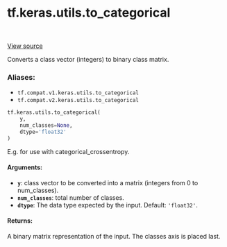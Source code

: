 <div itemscope itemtype="http://developers.google.com/ReferenceObject">
<meta itemprop="name" content="tf.keras.utils.to_categorical" />
<meta itemprop="path" content="Stable" />
</div>

# tf.keras.utils.to_categorical

<!-- Insert buttons -->

<table class="tfo-notebook-buttons tfo-api" align="left">
</table>

<a target="_blank" href="/code/stable/tensorflow/python/keras/utils/np_utils.py">View source</a>



<!-- Start diff -->
Converts a class vector (integers) to binary class matrix.

### Aliases:

* `tf.compat.v1.keras.utils.to_categorical`
* `tf.compat.v2.keras.utils.to_categorical`


``` python
tf.keras.utils.to_categorical(
    y,
    num_classes=None,
    dtype='float32'
)
```



<!-- Placeholder for "Used in" -->

E.g. for use with categorical_crossentropy.

#### Arguments:


* <b>`y`</b>: class vector to be converted into a matrix
    (integers from 0 to num_classes).
* <b>`num_classes`</b>: total number of classes.
* <b>`dtype`</b>: The data type expected by the input. Default: `'float32'`.


#### Returns:

A binary matrix representation of the input. The classes axis is placed
last.
